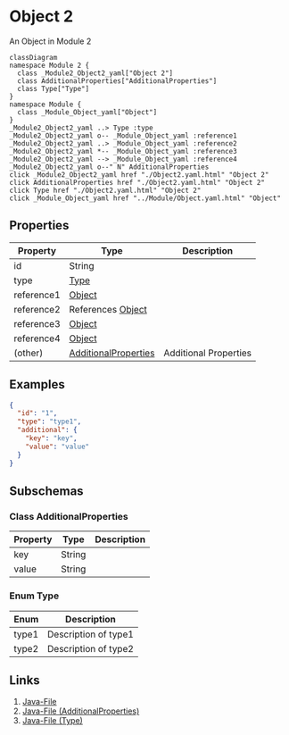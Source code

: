 # Object 2


An Object in Module 2
```mermaid
classDiagram
namespace Module 2 {
  class _Module2_Object2_yaml["Object 2"]
  class AdditionalProperties["AdditionalProperties"]
  class Type["Type"]
}
namespace Module {
  class _Module_Object_yaml["Object"]
}
_Module2_Object2_yaml ..> Type :type
_Module2_Object2_yaml o-- _Module_Object_yaml :reference1
_Module2_Object2_yaml ..> _Module_Object_yaml :reference2
_Module2_Object2_yaml *-- _Module_Object_yaml :reference3
_Module2_Object2_yaml --> _Module_Object_yaml :reference4
_Module2_Object2_yaml o--" N" AdditionalProperties 
click _Module2_Object2_yaml href "./Object2.yaml.html" "Object 2"
click AdditionalProperties href "./Object2.yaml.html" "Object 2"
click Type href "./Object2.yaml.html" "Object 2"
click _Module_Object_yaml href "../Module/Object.yaml.html" "Object"
```



## Properties
| Property | Type | Description |
|------|------|-------------|
| id | String |  |
| type | [Type](#Type) |  |
| reference1 | [Object](../Module/Object.yaml.md) |  |
| reference2 | References [Object](../Module/Object.yaml.md) |  |
| reference3 | [Object](../Module/Object.yaml.md) |  |
| reference4 | [Object](../Module/Object.yaml.md) |  |
| (other) | [AdditionalProperties](#AdditionalProperties) | Additional Properties |

## Examples
```json
{
  "id": "1",
  "type": "type1",
  "additional": {
    "key": "key",
    "value": "value"
  }
}
```


## Subschemas
### Class AdditionalProperties


| Property | Type | Description |
|------|------|-------------|
| key | String |  |
| value | String |  |

### Enum Type

| Enum | Description |
|------|-------------|
| type1 | Description of type1 |
| type2 | Description of type2 |




## Links
1. [Java-File](./java/Object2.java)
1. [Java-File (AdditionalProperties)](./java/Object2AdditionalProperties.java)
1. [Java-File (Type)](./java/Object2Type.java)
